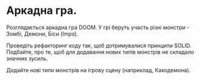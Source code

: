 # Аркадна гра.

Розглядається аркадна гра DOOM. 
У грі беруть участь різні монстри - Зомбі, Демони, Біси (Imps).

Проведіть рефакторинг коду так, щоб дотримувалися принципи SOLID.
Подбайте, про те, щоб для додавання нових типів монстрів не складало значних зусиль. 

Додайте нові типи монстрів на ігрову сцену (наприклад, Какодемона).